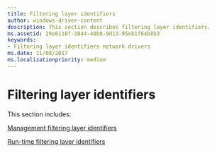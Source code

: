 ```yaml
---
title: Filtering layer identifiers
author: windows-driver-content
description: This section describes filtering layer identifiers.
ms.assetid: 29e6118f-3844-40b8-9d1d-95eb1f64b8b3
keywords:
- Filtering layer identifiers network drivers
ms.date: 11/08/2017
ms.localizationpriority: medium
---
```


# Filtering layer identifiers

This section includes:

[Management filtering layer identifiers](management-filtering-layer-identifiers.md)

[Run-time filtering layer identifiers](run-time-filtering-layer-identifiers.md)

